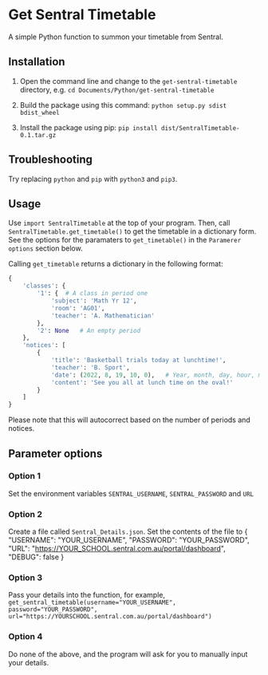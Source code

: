 # Get Sentral Timetable
A simple Python function to summon your timetable from Sentral.

## Installation

1. Open the command line and change to the `get-sentral-timetable` directory, e.g.
    `cd Documents/Python/get-sentral-timetable`

2. Build the package using this command:
    `python setup.py sdist bdist_wheel`
3. Install the package using pip:
    `pip install dist/SentralTimetable-0.1.tar.gz `

## Troubleshooting

Try replacing `python` and `pip` with `python3` and `pip3`.

## Usage

Use `import SentralTimetable` at the top of your program.
Then, call `SentralTimetable.get_timetable()` to get the timetable in a dictionary form.
See the options for the paramaters to `get_timetable()` in the `Paramerer options` section below.

Calling `get_timetable` returns a dictionary in the following format:

```python
{
    'classes': {
        '1': {  # A class in period one
            'subject': 'Math Yr 12',
            'room': 'AG01',
            'teacher': 'A. Mathematician'
        },
        '2': None   # An empty period
    },
    'notices': [
        {
            'title': 'Basketball trials today at lunchtime!',
            'teacher': 'B. Sport',
            'date': (2022, 8, 19, 10, 0),   # Year, month, day, hour, minute
            'content': 'See you all at lunch time on the oval!'
        }
    ]
}
```

Please note that this will autocorrect based on the number of periods and notices.

## Parameter options

### Option 1
Set the environment variables `SENTRAL_USERNAME`, `SENTRAL_PASSWORD` and `URL`

### Option 2
Create a file called `Sentral_Details.json`.
Set the contents of the file to
{
    "USERNAME": "YOUR_USERNAME",
    "PASSWORD": "YOUR_PASSWORD",
    "URL": "https://YOUR_SCHOOL.sentral.com.au/portal/dashboard",
    "DEBUG": false
}

### Option 3
Pass your details into the function, for example,
`get_sentral_timetable(username="YOUR_USERNAME", password="YOUR_PASSWORD", url="https://YOURSCHOOL.sentral.com.au/portal/dashboard")`

### Option 4
Do none of the above, and the program will ask for you to manually input your details.
